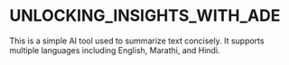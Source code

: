 # UNLOCKING_INSIGHTS_WITH_ADE
This is a simple AI tool used to summarize text concisely. It supports multiple languages including English, Marathi, and Hindi.
